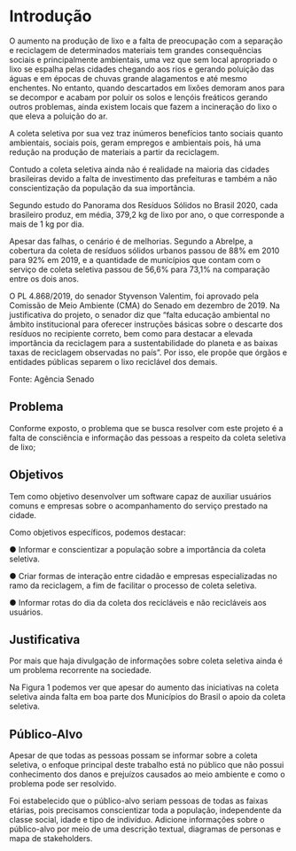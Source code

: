 # Introdução

O aumento na produção de lixo e a falta de preocupação com a separação e reciclagem de determinados materiais tem grandes consequências sociais e principalmente ambientais, uma vez que sem local apropriado o lixo se espalha pelas cidades chegando aos rios e gerando poluição das águas e em épocas de chuvas grande alagamentos e até mesmo enchentes. No entanto, quando descartados em lixões demoram anos para se decompor e acabam por poluir os solos e lençóis freáticos gerando outros problemas, ainda existem locais que fazem a incineração do lixo o que eleva a poluição do ar.

A coleta seletiva por sua vez traz inúmeros benefícios tanto sociais quanto ambientais, sociais pois, geram empregos e ambientais pois, há uma redução na produção de materiais a partir da reciclagem.

Contudo a coleta seletiva ainda não é realidade na maioria das cidades brasileiras devido a falta de investimento das prefeituras e também a não conscientização da população da sua importância.

Segundo estudo do Panorama dos Resíduos Sólidos no Brasil 2020, cada brasileiro produz, em média, 379,2 kg de lixo por ano, o que corresponde a mais de 1 kg por dia.

Apesar das falhas, o cenário é de melhorias. Segundo a Abrelpe, a cobertura da coleta de resíduos sólidos urbanos passou de 88% em 2010 para 92% em 2019, e a quantidade de municípios que contam com o serviço de coleta seletiva passou de 56,6% para 73,1% na comparação entre os dois anos.

O PL 4.868/2019, do senador Styvenson Valentim, foi aprovado pela Comissão de Meio Ambiente (CMA) do Senado em dezembro de 2019. Na justificativa do projeto, o senador diz que “falta educação ambiental no âmbito institucional para oferecer instruções básicas sobre o descarte dos resíduos no recipiente correto, bem como para destacar a elevada importância da reciclagem para a sustentabilidade do planeta e as baixas taxas de reciclagem observadas no país”. Por isso, ele propõe que órgãos e entidades públicas separem o lixo reciclável dos demais.

Fonte: Agência Senado

## Problema
Conforme exposto, o problema que se busca resolver com este projeto é a falta de consciência e informação das pessoas a respeito da coleta seletiva de lixo;

## Objetivos

Tem como objetivo desenvolver um software capaz de auxiliar usuários comuns e empresas sobre o acompanhamento do serviço prestado na cidade.

Como objetivos específicos, podemos destacar:

● Informar e conscientizar a população sobre a importância da coleta seletiva.

● Criar formas de interação entre cidadão e empresas especializadas no ramo da reciclagem, a fim de facilitar o processo de coleta seletiva.

● Informar rotas do dia da coleta dos recicláveis e não recicláveis aos usuários.
 

## Justificativa
Por mais que haja divulgação de informações sobre coleta seletiva ainda é um problema recorrente na sociedade.

Na Figura 1 podemos ver que apesar do aumento das iniciativas na coleta seletiva ainda falta em boa parte dos Municípios do Brasil o apoio da coleta seletiva.



## Público-Alvo

Apesar de que todas as pessoas possam se informar sobre a coleta seletiva, o enfoque principal deste trabalho está no público que não possui conhecimento dos danos e prejuízos causados ao meio ambiente e como o problema pode ser resolvido.

Foi estabelecido que o público-alvo seriam pessoas de todas as faixas etárias, pois precisamos conscientizar toda a população, independente da classe social, idade e tipo de indivíduo.
Adicione informações sobre o público-alvo por meio de uma descrição textual, diagramas de personas e mapa de stakeholders.

